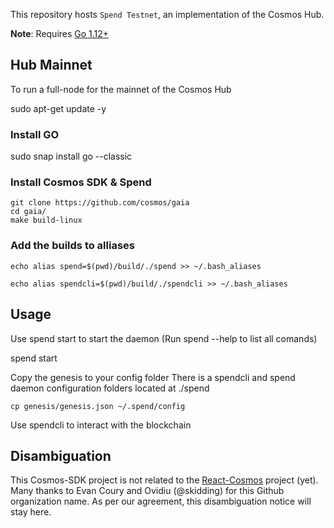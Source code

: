 This repository hosts `Spend Testnet`, an implementation of the Cosmos Hub.

**Note**: Requires [Go 1.12+](https://golang.org/dl/)

## Hub Mainnet

To run a full-node for the mainnet of the Cosmos Hub

sudo apt-get update -y

### Install GO

sudo snap install go --classic

### Install Cosmos SDK & Spend
```
git clone https://github.com/cosmos/gaia
cd gaia/
make build-linux
```
### Add the builds to alliases
``` echo alias spend=$(pwd)/build/./spend >> ~/.bash_aliases ```

``` echo alias spendcli=$(pwd)/build/./spendcli >> ~/.bash_aliases ```

## Usage 

Use spend start to start the daemon (Run spend --help to list all comands)

spend start

Copy the genesis to your config folder
There is a spendcli and spend daemon configuration folders located at ./spend 

``` cp genesis/genesis.json ~/.spend/config ```

Use spendcli to interact with the blockchain

## Disambiguation

This Cosmos-SDK project is not related to the [React-Cosmos](https://github.com/react-cosmos/react-cosmos) project (yet). Many thanks to Evan Coury and Ovidiu (@skidding) for this Github organization name. As per our agreement, this disambiguation notice will stay here.


